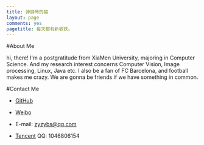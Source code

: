 ```yaml
---
title: 弹钢琴的猫
layout: page
comments: yes
pagetitle: 每天都有新收获。
---
```


#About Me

hi, there! I'm a postgratitude from XiaMen University, majoring in Computer Science. And my research interest concerns Computer Vision, Image processing, Linux, Java etc. I also be a fan of FC Barcelona, and football makes me crazy. We are gonna be friends if we have something in common.

#Contact Me

- [GitHub][1]

- [Weibo][2]

- E-mail: zyzybs@qq.com

- [Tencent][3] QQ: 1046806154


[1]: https://github.com/PianoCat

[2]: http://weibo.com/u/1622930830

[3]: http://t.qq.com/zybs_1

